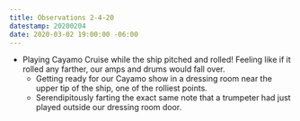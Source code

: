```yaml
---
title: Observations 2-4-20
datestamp: 20200204
date: 2020-03-02 19:00:00 -06:00
---
```


- Playing Cayamo Cruise while the ship pitched and rolled! Feeling like if it rolled any farther, our amps and drums would fall over.
	- Getting ready for our Cayamo show in a dressing room near the upper tip of the ship, one of the rolliest points.
	- Serendipitously farting the exact same note that a trumpeter had just played outside our dressing room door.
